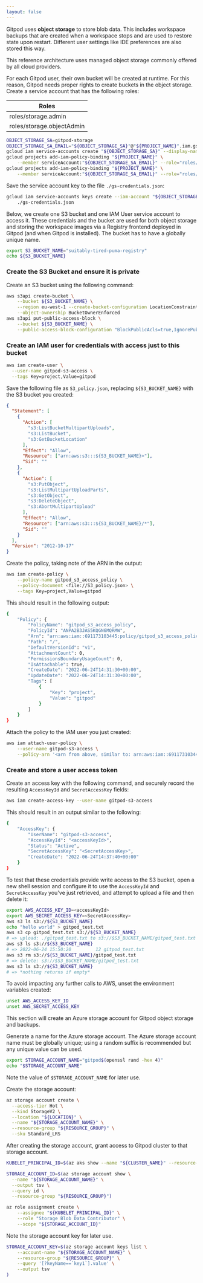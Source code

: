 ```yaml
---
layout: false
---
```


<script lang="ts">
  import CloudPlatformToggle from "$lib/components/docs/cloud-platform-toggle.svelte";
</script>

Gitpod uses **object storage** to store blob data. This includes workspace backups that are created when a workspace stops and are used to restore state upon restart. Different user settings like IDE preferences are also stored this way.

This reference architecture uses managed object storage commonly offered by all cloud providers.

<CloudPlatformToggle id="cloud-platform-toggle-object-storage">
<div slot="gcp">

For each Gitpod user, their own bucket will be created at runtime. For this reason, Gitpod needs proper rights to create buckets in the object storage. Create a service account that has the following roles:

| Roles                     |
| ------------------------- |
| roles/storage.admin       |
| roles/storage.objectAdmin |

```bash
OBJECT_STORAGE_SA=gitpod-storage
OBJECT_STORAGE_SA_EMAIL="${OBJECT_STORAGE_SA}"@"${PROJECT_NAME}".iam.gserviceaccount.com
gcloud iam service-accounts create "${OBJECT_STORAGE_SA}" --display-name "${OBJECT_STORAGE_SA}"
gcloud projects add-iam-policy-binding "${PROJECT_NAME}" \
    --member serviceAccount:"${OBJECT_STORAGE_SA_EMAIL}" --role="roles/storage.admin"
gcloud projects add-iam-policy-binding "${PROJECT_NAME}" \
    --member serviceAccount:"${OBJECT_STORAGE_SA_EMAIL}" --role="roles/storage.objectAdmin"
```

Save the service account key to the file `./gs-credentials.json`:

```bash
gcloud iam service-accounts keys create --iam-account "${OBJECT_STORAGE_SA_EMAIL}" \
    ./gs-credentials.json
```

</div>
<div slot="aws">

Below, we create one S3 bucket and one IAM User service account to access it. These credentials and the bucket are used for both object storage and storing the workspace images via a Registry frontend deployed in Gitpod (and when Gitpod is installed). The bucket has to have a globally unique name.

```bash
export S3_BUCKET_NAME="suitably-tired-puma-registry"
echo ${S3_BUCKET_NAME}
```

### Create the S3 Bucket and ensure it is private

Create an S3 bucket using the following command:

```bash
aws s3api create-bucket \
    --bucket ${S3_BUCKET_NAME} \
    --region eu-west-1 --create-bucket-configuration LocationConstraint=eu-west-1 \
    --object-ownership BucketOwnerEnforced
aws s3api put-public-access-block \
    --bucket ${S3_BUCKET_NAME} \
    --public-access-block-configuration "BlockPublicAcls=true,IgnorePublicAcls=true,BlockPublicPolicy=true,RestrictPublicBuckets=true"
```

### Create an IAM user for credentials with access just to this bucket

```bash
aws iam create-user \
  --user-name gitpod-s3-access \
  --tags Key=project,Value=gitpod
```

Save the following file as `S3_policy.json`, replacing `${S3_BUCKET_NAME}` with the S3 bucket you created:

```json
{
  "Statement": [
    {
      "Action": [
        "s3:ListBucketMultipartUploads",
        "s3:ListBucket",
        "s3:GetBucketLocation"
      ],
      "Effect": "Allow",
      "Resource": ["arn:aws:s3:::${S3_BUCKET_NAME}>"],
      "Sid": ""
    },
    {
      "Action": [
        "s3:PutObject",
        "s3:ListMultipartUploadParts",
        "s3:GetObject",
        "s3:DeleteObject",
        "s3:AbortMultipartUpload"
      ],
      "Effect": "Allow",
      "Resource": ["arn:aws:s3:::${S3_BUCKET_NAME}/*"],
      "Sid": ""
    }
  ],
  "Version": "2012-10-17"
}
```

Create the policy, taking note of the ARN in the output:

```bash
aws iam create-policy \
    --policy-name gitpod_s3_access_policy \
    --policy-document <file://S3_policy.json> \
    --tags Key=project,Value=gitpod
```

This should result in the following output:

```bash
{
    "Policy": {
        "PolicyName": "gitpod_s3_access_policy",
        "PolicyId": "ANPA2B3JAS5KQGN6MQRMW",
        "Arn": "arn:aws:iam::691173103445:policy/gitpod_s3_access_policy",
        "Path": "/",
        "DefaultVersionId": "v1",
        "AttachmentCount": 0,
        "PermissionsBoundaryUsageCount": 0,
        "IsAttachable": true,
        "CreateDate": "2022-06-24T14:31:30+00:00",
        "UpdateDate": "2022-06-24T14:31:30+00:00",
        "Tags": [
            {
                "Key": "project",
                "Value": "gitpod"
            }
        ]
    }
}
```

Attach the policy to the IAM user you just created:

```bash
aws iam attach-user-policy \
    --user-name gitpod-s3-access \
    --policy-arn '<arn from above, similar to: arn:aws:iam::691173103445:policy/gitpod_s3_access_policy>'
```

### Create and store a user access token

Create an access key with the following command, and securely record the resulting `AccessKeyId` and `SecretAccessKey` fields:

```bash
aws iam create-access-key --user-name gitpod-s3-access
```

This should result in an output similar to the following:

```bash
{
    "AccessKey": {
        "UserName": "gitpod-s3-access",
        "AccessKeyId": "<accessKeyId>",
        "Status": "Active",
        "SecretAccessKey": "<SecretAccessKey>",
        "CreateDate": "2022-06-24T14:37:40+00:00"
    }
}
```

To test that these credentials provide write access to the S3 bucket, open a new shell session and configure it to use the `AccessKeyId` and `SecretAccessKey` you've just retrieved, and attempt to upload a file and then delete it:

```sh
export AWS_ACCESS_KEY_ID=<accessKeyId>
export AWS_SECRET_ACCESS_KEY=<SecretAccessKey>
aws s3 ls s3://${S3_BUCKET_NAME}
echo "hello world" > gitpod_test.txt
aws s3 cp gitpod_test.txt s3://${S3_BUCKET_NAME}
# => upload: ./gitpod_test.txt to s3://$S3_BUCKET_NAME/gitpod_test.txt
aws s3 ls s3://${S3_BUCKET_NAME}
# => 2022-06-24 15:50:20         12 gitpod_test.txt
aws s3 rm s3://${S3_BUCKET_NAME}/gitpod_test.txt
# => delete: s3://$S3_BUCKET_NAME/gitpod_test.txt
aws s3 ls s3://${S3_BUCKET_NAME}
# => *nothing returns if empty*
```

To avoid impacting any further calls to AWS, unset the environment variables created:

```bash
unset AWS_ACCESS_KEY_ID
unset AWS_SECRET_ACCESS_KEY
```

</div>

<div slot="azure">

This section will create an Azure storage account for Gitpod object storage and backups.

Generate a name for the Azure storage account. The Azure storage account name must be globally unique; using a random suffix is recommended but any unique value can be used.

```bash
export STORAGE_ACCOUNT_NAME="gitpod$(openssl rand -hex 4)"
echo "$STORAGE_ACCOUNT_NAME"
```

Note the value of `$STORAGE_ACCOUNT_NAME` for later use.

Create the storage account:

```bash
az storage account create \
  --access-tier Hot \
  --kind StorageV2 \
  --location "${LOCATION}" \
  --name "${STORAGE_ACCOUNT_NAME}" \
  --resource-group "${RESOURCE_GROUP}" \
  --sku Standard_LRS
```

After creating the storage account, grant access to Gitpod cluster to that storage account.

```bash
KUBELET_PRINCIPAL_ID=$(az aks show --name "${CLUSTER_NAME}" --resource-group "${RESOURCE_GROUP}" --query "identityProfile.kubeletidentity.objectId" -o tsv)

STORAGE_ACCOUNT_ID=$(az storage account show \
  --name "${STORAGE_ACCOUNT_NAME}" \
  --output tsv \
  --query id \
  --resource-group "${RESOURCE_GROUP}")

az role assignment create \
    --assignee "${KUBELET_PRINCIPAL_ID}" \
    --role "Storage Blob Data Contributor" \
    --scope "${STORAGE_ACCOUNT_ID}"
```

Note the storage account key for later use.

```bash
STORAGE_ACCOUNT_KEY=$(az storage account keys list \
    --account-name "${STORAGE_ACCOUNT_NAME}" \
    --resource-group "${RESOURCE_GROUP}" \
    --query '[?keyName==`key1`].value' \
    --output tsv
)
```

</div>

</CloudPlatformToggle>
